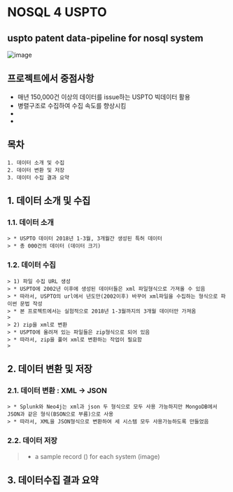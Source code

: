 # NOSQL 4 USPTO
uspto patent data-pipeline for nosql system
--------------------------------------------
>
>
![image](https://www.commerce.gov/sites/commerce.gov/files/styles/scale_700w/public/media/images/branding/uspto_seal_full_color.jpg?itok=0CpME9vD)
>
>
## 프로젝트에서 중점사항
>
* 매년 150,000건 이상의 데이터를 issue하는 USPTO 빅데이터 활용
* 병렬구조로 수집하여 수집 속도를 향상시킴
* 
*
>
>
## 목차
>
```
1. 데이터 소개 및 수집 
2. 데이터 변환 및 저장 
3. 데이터 수집 결과 요약
```
>
>
## 1. 데이터 소개 및 수집
>
### 1.1. 데이터 소개
>
```
> * USPTO 데이터 2018년 1-3월, 3개월간 생성된 특허 데이터
> * 총 000건의 데이터 (데이터 크기)
```
>
>
### 1.2. 데이터 수집
>
```
> 1) 파일 수집 URL 생성
> * USPTO에 2002년 이후에 생성된 데이터들은 xml 파일형식으로 가져올 수 있음
> * 따라서, USPTO의 url에서 년도만(2002이후) 바꾸어 xml파일을 수집하는 형식으로 파이썬 문법 작성
> * 본 프로젝트에서는 실험적으로 2018년 1-3월까지의 3개월 데이터만 가져옴
> 
> 2) zip을 xml로 변환
> * USPTO에 올려져 있는 파일들은 zip형식으로 되어 있음
> * 따라서, zip을 풀어 xml로 변환하는 작업이 필요함
>
```
>
>
## 2. 데이터 변환 및 저장
>
### 2.1. 데이터 변환 : XML -> JSON
>
```
> * Splunk와 Neo4j는 xml과 json 두 형식으로 모두 사용 가능하지만 MongoDB에서 JSON과 같은 형식(BSON으로 부름)으로 사용
> * 따라서, XML을 JSON형식으로 변환하여 세 시스템 모두 사용가능하도록 만들었음
```
>
>
### 2.2. 데이터 저장 
>
> * a sample record () for each system (image)
>
## 3. 데이터수집 결과 요약
>
> 

